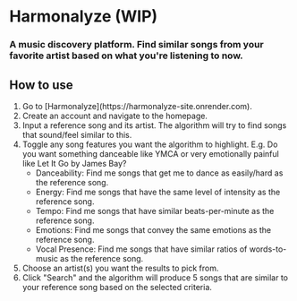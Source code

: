 # Harmonalyze (WIP)
### A music discovery platform. Find similar songs from your favorite artist based on what you're listening to now.

## How to use
<ol>
  <li>
    Go to [Harmonalyze](https://harmonalyze-site.onrender.com).
  </li>
  <li>
    Create an account and navigate to the homepage.
  </li>
  <li>
    Input a reference song and its artist. The algorithm will try to find songs that sound/feel similar to this.
  </li>
  <li>
    Toggle any song features you want the algorithm to highlight. E.g. Do you want something danceable like YMCA or very emotionally painful like Let It Go by James Bay?
    <ul>
      <li>Danceability: Find me songs that get me to dance as easily/hard as the reference song.</li>
      <li>Energy: Find me songs that have the same level of intensity as the reference song.</li>
      <li>Tempo: Find me songs that have similar beats-per-minute as the reference song.</li>
      <li>Emotions: Find me songs that convey the same emotions as the reference song.</li>
      <li>Vocal Presence: Find me songs that have similar ratios of words-to-music as the reference song.</li>
    </ul>
  </li>
  <li>
    Choose an artist(s) you want the results to pick from. 
  </li>
  <li>
    Click "Search" and the algorithm will produce 5 songs that are similar to your reference song based on the selected criteria.
  </li>
</ol>
